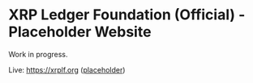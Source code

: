 # XRP Ledger Foundation (Official) - Placeholder Website

Work in progress.

Live: https://xrplf.org ([placeholder](https://github.com/XRPLF/xrplf.org-placeholder))